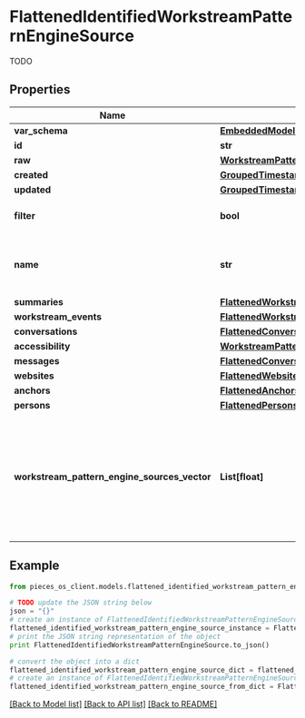 # FlattenedIdentifiedWorkstreamPatternEngineSource

TODO

## Properties
Name | Type | Description | Notes
------------ | ------------- | ------------- | -------------
**var_schema** | [**EmbeddedModelSchema**](EmbeddedModelSchema.md) |  | [optional] 
**id** | **str** |  | 
**raw** | [**WorkstreamPatternEngineSource**](WorkstreamPatternEngineSource.md) |  | 
**created** | [**GroupedTimestamp**](GroupedTimestamp.md) |  | 
**updated** | [**GroupedTimestamp**](GroupedTimestamp.md) |  | 
**filter** | **bool** | This will determine if we want to filter this specific source | [optional] 
**name** | **str** | This is the name of the source(defualt original data) this is NOT used for matching just for readability | 
**summaries** | [**FlattenedWorkstreamSummaries**](FlattenedWorkstreamSummaries.md) |  | [optional] 
**workstream_events** | [**FlattenedWorkstreamEvents**](FlattenedWorkstreamEvents.md) |  | [optional] 
**conversations** | [**FlattenedConversations**](FlattenedConversations.md) |  | [optional] 
**accessibility** | [**WorkstreamPatternEngineSourceSupportedAccessibility**](WorkstreamPatternEngineSourceSupportedAccessibility.md) |  | [optional] 
**messages** | [**FlattenedConversationMessages**](FlattenedConversationMessages.md) |  | [optional] 
**websites** | [**FlattenedWebsites**](FlattenedWebsites.md) |  | [optional] 
**anchors** | [**FlattenedAnchors**](FlattenedAnchors.md) |  | [optional] 
**persons** | [**FlattenedPersons**](FlattenedPersons.md) |  | [optional] 
**workstream_pattern_engine_sources_vector** | **List[float]** | This is the embedding for the wpeSource.(NEEDs to collectionection.vector) and specific here because we can only index on a single name NOTE: this the the vector index that corresponds the the couchbase lite index. | [optional] 

## Example

```python
from pieces_os_client.models.flattened_identified_workstream_pattern_engine_source import FlattenedIdentifiedWorkstreamPatternEngineSource

# TODO update the JSON string below
json = "{}"
# create an instance of FlattenedIdentifiedWorkstreamPatternEngineSource from a JSON string
flattened_identified_workstream_pattern_engine_source_instance = FlattenedIdentifiedWorkstreamPatternEngineSource.from_json(json)
# print the JSON string representation of the object
print FlattenedIdentifiedWorkstreamPatternEngineSource.to_json()

# convert the object into a dict
flattened_identified_workstream_pattern_engine_source_dict = flattened_identified_workstream_pattern_engine_source_instance.to_dict()
# create an instance of FlattenedIdentifiedWorkstreamPatternEngineSource from a dict
flattened_identified_workstream_pattern_engine_source_from_dict = FlattenedIdentifiedWorkstreamPatternEngineSource.from_dict(flattened_identified_workstream_pattern_engine_source_dict)
```
[[Back to Model list]](../README.md#documentation-for-models) [[Back to API list]](../README.md#documentation-for-api-endpoints) [[Back to README]](../README.md)


